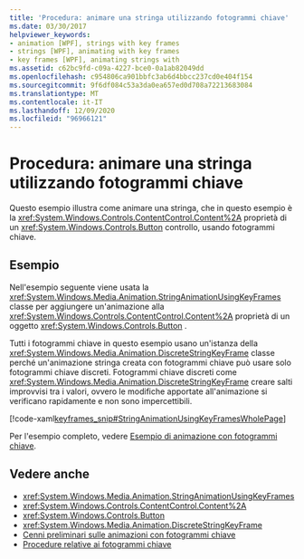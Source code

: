 ```yaml
---
title: 'Procedura: animare una stringa utilizzando fotogrammi chiave'
ms.date: 03/30/2017
helpviewer_keywords:
- animation [WPF], strings with key frames
- strings [WPF], animating with key frames
- key frames [WPF], animating strings with
ms.assetid: c62bc9fd-c09a-4227-bce0-0a1ab82049dd
ms.openlocfilehash: c954806ca901bbfc3ab6d4bbcc237cd0e404f154
ms.sourcegitcommit: 9f6df084c53a3da0ea657ed0d708a72213683084
ms.translationtype: MT
ms.contentlocale: it-IT
ms.lasthandoff: 12/09/2020
ms.locfileid: "96966121"
---
```

# <a name="how-to-animate-a-string-by-using-key-frames"></a>Procedura: animare una stringa utilizzando fotogrammi chiave
Questo esempio illustra come animare una stringa, che in questo esempio è la <xref:System.Windows.Controls.ContentControl.Content%2A> proprietà di un <xref:System.Windows.Controls.Button> controllo, usando fotogrammi chiave.  
  
## <a name="example"></a>Esempio  
 Nell'esempio seguente viene usata la <xref:System.Windows.Media.Animation.StringAnimationUsingKeyFrames> classe per aggiungere un'animazione alla <xref:System.Windows.Controls.ContentControl.Content%2A> proprietà di un oggetto <xref:System.Windows.Controls.Button> .  
  
 Tutti i fotogrammi chiave in questo esempio usano un'istanza della <xref:System.Windows.Media.Animation.DiscreteStringKeyFrame> classe perché un'animazione stringa creata con fotogrammi chiave può usare solo fotogrammi chiave discreti. Fotogrammi chiave discreti come <xref:System.Windows.Media.Animation.DiscreteStringKeyFrame> creare salti improvvisi tra i valori, ovvero le modifiche apportate all'animazione si verificano rapidamente e non sono impercettibili.  
  
 [!code-xaml[keyframes_snip#StringAnimationUsingKeyFramesWholePage](~/samples/snippets/xaml/VS_Snippets_Wpf/keyframes_snip/XAML/StringAnimationUsingKeyFramesExample.xaml#stringanimationusingkeyframeswholepage)]  
  
 Per l'esempio completo, vedere [Esempio di animazione con fotogrammi chiave](https://github.com/microsoft/WPF-Samples/tree/master/Animation/KeyFrameAnimation).  
  
## <a name="see-also"></a>Vedere anche

- <xref:System.Windows.Media.Animation.StringAnimationUsingKeyFrames>
- <xref:System.Windows.Controls.ContentControl.Content%2A>
- <xref:System.Windows.Controls.Button>
- <xref:System.Windows.Media.Animation.DiscreteStringKeyFrame>
- [Cenni preliminari sulle animazioni con fotogrammi chiave](key-frame-animations-overview.md)
- [Procedure relative ai fotogrammi chiave](key-frame-animation-how-to-topics.md)
